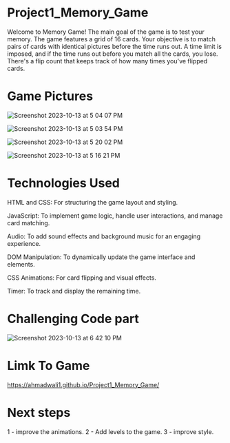 
# Project1_Memory_Game
Welcome to Memory Game! The main goal of the game is to test your memory. The game features a grid of 16 cards. Your objective is to match pairs of cards with identical pictures before the time runs out. A time limit is imposed, and if the time runs out before you match all the cards, you lose. There's a flip count that keeps track of how many times you've flipped cards.



# Game Pictures

![Screenshot 2023-10-13 at 5 04 07 PM](https://github.com/Ahmadwali1/Project1_Memory_Game/assets/142316516/f9395698-e006-4226-a159-a49fa7473fce)

![Screenshot 2023-10-13 at 5 03 54 PM](https://github.com/Ahmadwali1/Project1_Memory_Game/assets/142316516/6a0b8aed-c110-4ca6-bfbb-0dc7986e4cf5)

![Screenshot 2023-10-13 at 5 20 02 PM](https://github.com/Ahmadwali1/Project1_Memory_Game/assets/142316516/c2e4545d-4f82-48c1-a914-f4fe3b3ab41a)

![Screenshot 2023-10-13 at 5 16 21 PM](https://github.com/Ahmadwali1/Project1_Memory_Game/assets/142316516/eeef2fca-3c9b-4c77-bb67-aafd012964c8)

# Technologies Used

HTML and CSS: For structuring the game layout and styling.

JavaScript: To implement game logic, handle user interactions, and manage card matching.

Audio: To add sound effects and background music for an engaging experience.

DOM Manipulation: To dynamically update the game interface and elements.

CSS Animations: For card flipping and visual effects.

Timer: To track and display the remaining time.

# Challenging Code part

![Screenshot 2023-10-13 at 6 42 10 PM](https://github.com/Ahmadwali1/Project1_Memory_Game/assets/142316516/c3966c38-6dc2-4e5d-b726-15efe46452b6)



# Limk To Game

https://ahmadwali1.github.io/Project1_Memory_Game/

# Next steps

1 - improve the animations.
2 - Add levels to the game.
3 - improve style.





